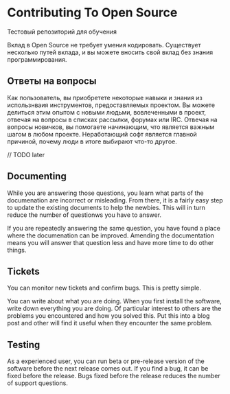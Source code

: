 # Contributing To Open Source

Тестовый репозиторий для обучения

Вклад в Open Source не требует умения кодировать. Существует несколько путей вклада, и вы можете вносить свой вклад без знания программирования.


## Ответы на вопросы

Как пользователь, вы приобретете некоторые навыки и знания из использнваия инструментов, предоставляемых проектом.
Вы можете делиться этим опытом с новыми людьми, вовлеченными в проект, отвечая на вопросы в списках рассылки, форумах или IRC. Отвечая на вопросы новичков, вы помогаете начинающим, что является важным шагом в любом проекте. Неработающий софт является главной причиной, почему люди в итоге выбирают что-то другое.

// TODO later
## Documenting

While you are answering those questions, you learn what parts of the documenation are incorrect or misleading.  From there, it is a fairly easy step to update the existing documents to help the newbies.  This will in turn reduce the number of questionws you have to answer.

If you are repeatedly answering the same question, you have found a place where the documenation can be improved.  Amending the documentation means you will answer that question less and have more time to do other things.

## Tickets

You can monitor new tickets and confirm bugs.  This is pretty simple.

You can write about what you are doing.  When you first install the software, write down everything you are doing. Of particular interest to others are the problems you encountered and how you solved this.  Put this into a blog post and other will find it useful when they encounter the same problem.

## Testing

As a experienced user, you can run beta or pre-release version of the software before the next release comes out. If you find a bug, it can be fixed before the release.  Bugs fixed before the release reduces the number of support questions.

